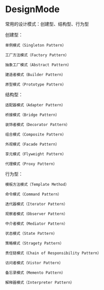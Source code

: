 # DesignMode
常用的设计模式：创建型、结构型、行为型

 创建型：

    单例模式（Singleton Pattern）

    工厂方法模式（Factory Pattern）

    抽象工厂模式（Abstract Pattern）

    建造者模式（Builder Pattern）

    原型模式（Prototype Pattern）

结构型：

    适配器模式（Adapter Pattern）

    桥接模式（Bridge Pattern）

    装饰者模式（Decorator Pattern）

    组合模式（Composite Pattern）

    外观模式（Facade Pattern）

    享元模式（Flyweight Pattern）

    代理模式（Proxy Pattern）

行为型：

    模板方法模式（Template Method）

    命令模式（Command Pattern）

    迭代器模式（Iterator Pattern）

    观察者模式（Observer Pattern）

    中介者模式（Mediator Pattern）

    状态模式（State Pattern）

    策略模式（Stragety Pattern）

    责任链模式（Chain of Responsibility Pattern）

    访问者模式（Vistor Pattern）

    备忘录模式（Memento Pattern）

    解释器模式（Interpreter Pattern）
